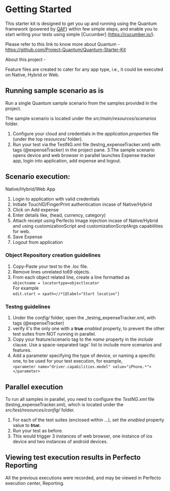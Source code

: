 # Getting Started
This starter kit is designed to get you up and running using the Quantum framework (powered by [QAF](https://github.com/qmetry/qaf)) within few simple steps, and enable you to start writing your tests using simple [Cucumber] (https://cucumber.io/).

Please refer to this link to know more about Quantum - https://github.com/Project-Quantum/Quantum-Starter-Kit

About this project - 

Feature files are created to cater for any app type, i.e., it could be executed on Native, Hybrid or Web. 

## Running sample scenario as is
Run a single Quantum sample scenario from the samples provided in the project.

The sample scenario is located under the _src/main/resources/scenarios_ folder.

1. Configure your cloud and credentials in the _application.properties_ file (under the top _resources/_ folder).
2. Run your test via the TestNG.xml file (testng_expenseTracker.xml) with tags (@expenseTracker) in the project pane.
3.The sample scenario opens device and web browser in parallel launches Expense tracker app, login into application, add expense and logout.

## Scenario execution:

Native/Hybrid/Web App
1. Login to application with valid credentials
2. Initiate TouchID/FingerPrint authentication incase of Native/Hybrid
4. Click on Add expense
5. Enter details like, (head, currency, category)
6. Attach receipt using Perfecto Image injection incase of Native/Hybrid and using customizationScript and customizationScriptArgs capabilities for web.
7. Save Expense
8. Logout from application


### Object Repository creation guidelines
1. Copy-Paste your test to the _.loc_ file.
2. Remove lines unrelated to69 objects. 
3. From each object related line, create a line formatted as <br>`objectname = locatortype=objectlocator`<br>For example <br>`edit.start = xpath=//*[@label="Start location"]`

### Testng guidelines

1. Under the _config/_ folder, open the _testng_expenseTracker.xml, with tags (@expenseTracker) 
2. verify it's the only one with a **true** _enabled_ property, to prevent the other test suites from NOT running in parallel.
3. Copy your feature/scenario tag to the _name_ property in the _include_ clause. Use a space-separated tags' list to include more scenarios and features.
4. Add a parameter specifying the type of device, or naming a specific one, to be used for your test execution, for example, <br>`<parameter name="driver.capabilities.model" value="iPhone.*"></parameter>`


## Parallel execution
To run all samples in parallel, you need to configure the _TestNG.xml_ file (testng_expenseTracker.xml), which is located under the _src/test/resources/config/_ folder.

1. For each of the test suites (enclosed within <test>...</test>), set the _enabled_ property value to **_true_**.
2. Run your test as before.
3. This would trigger 3 instances of web browser, one instance of ios device and two instances of android devices.

## Viewing test execution results in Perfecto Reporting

All the previous executions were recorded, and may be viewed in Perfecto execution center, Reporting.

